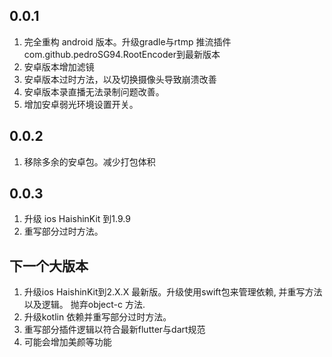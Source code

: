 ## 0.0.1
1. 完全重构 android 版本。升级gradle与rtmp 推流插件com.github.pedroSG94.RootEncoder到最新版本
2. 安卓版本增加滤镜
3. 安卓版本过时方法，以及切换摄像头导致崩溃改善
4. 安卓版本录直播无法录制问题改善。
5. 增加安卓弱光环境设置开关。

## 0.0.2
1. 移除多余的安卓包。减少打包体积

## 0.0.3
1. 升级 ios HaishinKit 到1.9.9
2. 重写部分过时方法。

## 下一个大版本
1. 升级ios HaishinKit到2.X.X 最新版。升级使用swift包来管理依赖, 并重写方法以及逻辑。 抛弃object-c 方法.
2. 升级kotlin 依赖并重写部分过时方法。
3. 重写部分插件逻辑以符合最新flutter与dart规范
4. 可能会增加美颜等功能

